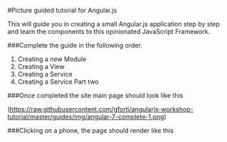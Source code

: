 #Picture guided tutorial for Angular.js

This will guide you in creating a small Angular.js application step by step and learn the components to this opinionated JavaScript Framework.

###Complete the guide in the following order.

1. Creating a new Module
2. Creating a View
3. Creating a Service
4. Creating a Service Part two

###Once completed the site main page should look like this

(https://raw.githubusercontent.com/gforti/angularjs-workshop-tutorial/master/guides/img/angular-7-complete-1.png)

###Clicking on a phone, the page should render like this
